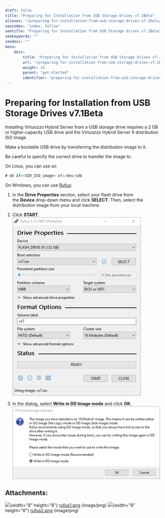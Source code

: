 ```yaml
---
draft: false
title: "Preparing for Installation from USB Storage Drives v7.1Beta"
aliases: "/preparing-for-installation-from-usb-storage-drives-v7.1beta/"
seoindex: "index, follow"
seotitle: "Preparing for Installation from USB Storage Drives v7.1Beta"
seokeywords: ""
seodesc: ""
menu:
    docs:
        title: "Preparing for Installation from USB Storage Drives v7.1Beta"
        url: "/preparing-for-installation-from-usb-storage-drives-v7.1beta/"
        weight: 10
        parent: "get-started"
        identifier: "preparing-for-installation-from-usb-storage-drives-v7.1beta.md"
---
```

# Preparing for Installation from USB Storage Drives v7.1Beta

Installing Virtuozzo Hybrid Server from a USB storage drive requires a 2 GB or higher-capacity USB drive and the Virtuozzo Hybrid Server 9 distribution ISO image.

Make a bootable USB drive by transferring the distribution image to it.

Be careful to specify the correct drive to transfer the image to.

On Linux, you can use `dd`:

``` java
# dd if=<VZ9_ISO_image> of=/dev/sdb
```

On Windows, you can use [Rufus](https://rufus.ie/):

1.  In the **Drive Properties** section, select your flash drive from the **Device** drop-down menu and click **SELECT**. Then, select the distribution image from your local machine.
2.  Click **START**.  
    ![](194478115.png)

3.  In the dialog, select **Write in DD Image mode** and click **OK**.  
    ![](194478116.png)

## Attachments:

![](images/icons/bullet_blue.gif){width="8" height="8"} [rufus1.png](194478115.png) (image/png)
![](images/icons/bullet_blue.gif){width="8" height="8"} [rufus2.png](194478116.png) (image/png)

